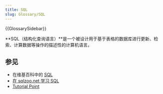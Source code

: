 ```yaml
---
title: SQL
slug: Glossary/SQL
---
```


{{GlossarySidebar}}

**SQL（结构化查询语言）**是一个被设计用于基于表格的数据库进行更新、检索、计算数据等操作的描述性的计算机语言。

## 参见

- 在维基百科中的 [SQL](https://zh.wikipedia.org/wiki/SQL)
- [在 sqlzoo.net 学习 SQL](https://sqlzoo.net/wiki/SQL_Tutorial)
- [Tutorial Point](https://www.tutorialspoint.com/sql/)
